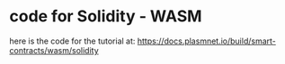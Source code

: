 # code for Solidity - WASM

here is the code for the tutorial at:
https://docs.plasmnet.io/build/smart-contracts/wasm/solidity
